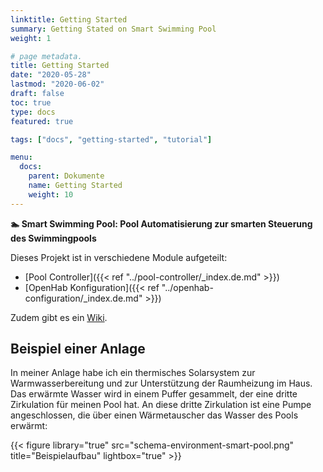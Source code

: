 ```yaml
---
linktitle: Getting Started
summary: Getting Stated on Smart Swimming Pool
weight: 1

# page metadata.
title: Getting Started
date: "2020-05-28"
lastmod: "2020-06-02"
draft: false
toc: true
type: docs
featured: true

tags: ["docs", "getting-started", "tutorial"]

menu:
  docs:
    parent: Dokumente
    name: Getting Started
    weight: 10
---
```


**🏊 Smart Swimming Pool: Pool Automatisierung zur smarten Steuerung des Swimmingpools**

Dieses Projekt ist in verschiedene Module aufgeteilt:

- [Pool Controller]({{< ref "../pool-controller/_index.de.md" >}})
- [OpenHab Konfiguration]({{< ref "../openhab-configuration/_index.de.md" >}})

Zudem gibt es ein [Wiki](https://github.com/smart-swimmingpool/smart-swimmingpool/wiki).

## Beispiel einer Anlage

In meiner Anlage habe ich ein thermisches Solarsystem zur Warmwasserbereitung und zur Unterstützung der Raumheizung im Haus. Das erwärmte Wasser wird in einem Puffer gesammelt, der eine dritte Zirkulation für meinen Pool hat.
An diese dritte Zirkulation ist eine Pumpe angeschlossen, die über einen Wärmetauscher das Wasser des Pools erwärmt:

{{< figure library="true" src="schema-environment-smart-pool.png" title="Beispielaufbau" lightbox="true" >}}
